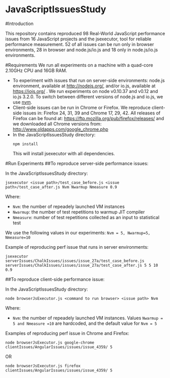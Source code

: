 # JavaScriptIssuesStudy
#Introduction

This repository contains reproduced 98 Real-World JavaScript performance issues from 16 JavaScript projects and the jsexecutor, tool for reliable performance measurement. 52 of all issues can be run only in browser environments, 28 in browser and node.js/io.js and 18 only in node.js/io.js environments.

#Requirements
We run all experiments on a machine with a quad-core 2.10GHz CPU and 16GB RAM. 
- To experiment with issues that run on server-side environments: node.js environment, available at http://nodejs.org/, and/or io.js, available at https://iojs.org/ . We run experiments on node v0.10.37 and v0.12 and io.js 3.2.0. To switch between different versions of node.js and io.js, we use [nvm](https://www.npmjs.com/package/nvm).
- Client-side issues can be run in Chrome or Firefox. We reproduce client-side issues in: Firefox 24, 31, 39 and Chrome 17, 29, 42. All releases of Firefox can be found at: https://ftp.mozilla.org/pub/firefox/releases/ and we downloaded all Chrome versions from: http://www.oldapps.com/google_chrome.php
- In the JavaScriptIssuesStudy directory:
    ```
    npm install
   ```
  This will install jsexecutor with all dependencies.
  
#Run Experiments
##To reproduce server-side performance issues:

In the JavaScriptIssuesStudy directory:

```
jsexecutor <issue path>/test_case_before.js <issue path>/test_case_after.js Nvm Nwarmup Nmeasure 0.9
```
Where:
- ``` Nvm ```: the number of repeadely launched VM instances
- ```Nwarmup```: the number of test repetitions to warmup JIT compiler
- ```Nmeasure```: number of test repetitions collected as an input to statistical test

We use the following values in our experiments:
``` Nvm = 5, Nwarmup=5, Nmeasure=10 ```

Example of reproducing perf issue that runs in server environments:
```
jsexecutor serverIssues/ChalkIssues/issues/issue_27a/test_case_before.js serverIssues/ChalkIssues/issues/issue_27a/test_case_after.js 5 5 10 0.9
```

##To reproduce client-side performance issue:

In the JavaScriptIssuesStudy directory:
```
node browserJsExecutor.js <command to run browser> <issue path> Nvm
```
Where:
- ``` Nvm ```: the number of repeadely launched VM instances. Values ```Nwarmup = 5 and Nmeasure =10``` are hardcoded, and the default value for ``` Nvm = 5 ```

Examples of reproducing perf issue in Chrome and Firefox:
```
node browserJsExecutor.js google-chrome clientIssues/AngularIssues/issues/issue_4359/ 5
```
OR
```
node browserJsExecutor.js firefox clientIssues/AngularIssues/issues/issue_4359/ 5
```







